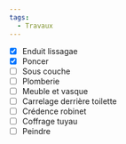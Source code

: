```yaml
---
tags:
  - Travaux
---
```



- [x] Enduit lissagae
- [x] Poncer
- [ ] Sous couche
- [ ] Plomberie
- [ ] Meuble et vasque
- [ ] Carrelage derrière toilette
- [ ] Crédence robinet
- [ ] Coffrage tuyau
- [ ] Peindre